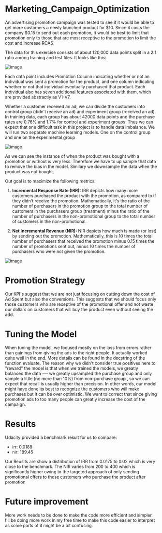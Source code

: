 # Marketing_Campaign_Optimization
An advertising promotion campaign was tested to see if it would be able to get more customers a newly launched product for $10. Since it costs the company $0.15 to send out each promotion, it would be best to limit that promotion only to those that are most receptive to the promotion to limit the cost and increase ROAS.

The data for this exercise consists of about 120,000 data points split in a 2:1 ratio among training and test files. It looks like this:

![image](https://github.com/ahsan1227/Marketing_Campaign_Optimization/assets/136532329/54e44b49-b827-4c12-9333-ce24cee2a950)

Each data point includes Promotion Column indicating whether or not an individual was sent a promotion for the product, and one column indicating whether or not that individual eventually purchased that product. Each individual also has seven additional features associated with them, which are provided abstractly as V1-V7.

Whether a customer received an ad, we can divide the customers into control group (didn't receive an ad) and experiment group (received an ad). In training data, each group has about 42000 data points and the purchase rates are 0.76% and 1.7% for control and experiment groups. Thus we can expect that one difficult task in this project is to handle data imbalance. We will run two separate machine learning models. One on the control group and one on the experimental group

![image](https://github.com/ahsan1227/Marketing_Campaign_Optimization/assets/136532329/fad6c04d-a757-4b3a-ab70-ce4d0e063aa7)

As we can see the instance of when the product was bought with a promotion or without is very less. Therefore we have to up sample that data to remove the bias in the model. Similary we downsample the data when the product was not bought.


Out goal is to maximize the following metrics:

1. **Incremental Response Rate (IRR):** IRR depicts how many more customers purchased the product with the promotion, as compared to if they didn't receive the promotion. Mathematically, it's the ratio of the number of purchasers in the promotion group to the total number of customers in the purchasers group (treatment) minus the ratio of the number of purchasers in the non-promotional group to the total number of customers in the non-promotional.

2. **Net Incremental Revenue (NIR):** NIR depicts how much is made (or lost) by sending out the promotion. Mathematically, this is 10 times the total number of purchasers that received the promotion minus 0.15 times the number of promotions sent out, minus 10 times the number of purchasers who were not given the promotion.

![image](https://github.com/ahsan1227/Marketing_Campaign_Optimization/assets/136532329/54b1cea4-951a-4a7c-b63b-c2b88ef52aca)

# Promotion Strategy

Our KPI's suggest that we are not just focusing on cutting down the cost of Ad Spent but also the conversions. This suggests that we should focus only those customers who are receptive of the promotional offer and not waste our dollars on customers that will buy the product even without seeing the add.

# Tuning the Model

When tuning the model, we focused mostly on the loss from errors rather than gainings from giving the ads to the right people. It actually worked quite well in the end. More details can be found in the docstring of the function evaluate. The reason why we didn't consider true positives here to "reward" the model is that when we trained the models, we greatly balanced the data --- we greatly upsampled the purchase group and only sample a little (no more than 10%) from non-purchase group , so we can expect that recall is usually higher than precision. In other words, our model might have done its best to recognize the customers who will make purchases but it can be over optimistic. We want to correct that since giving promotion ads to too many people can greatly increase the cost of the campaign.

# Results

Udacity provided a benchmark result for us to compare:

* irr: 0.0188
* nir: 189.45

Our Reuslts are show a distribution of IRR from 0.0175 to 0.02 which is very close to the benchmark. The NIR varies from 200 to 400 which is significantly higher owing to the targeted approach of only sending promotional offers to those customers who purchase the product after promotion

# Future improvement
More work needs to be done to make the code more efficient and simpler. I'll be doing more work in my free time to make this code easier to interpret as some parts of it might be a bit confusing.

